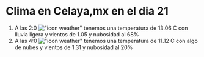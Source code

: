 # Clima en Celaya,mx en el dia 21

1. A las 2:0 !["icon weather"](http://openweathermap.org/img/w/10n.png) tenemos una temperatura de 13.06 C con lluvia ligera y  vientos de 1.05 y nubosidad al 68%
1. A las 4:0 !["icon weather"](http://openweathermap.org/img/w/02n.png) tenemos una temperatura de 11.12 C con algo de nubes y  vientos de 1.31 y nubosidad al 20%

